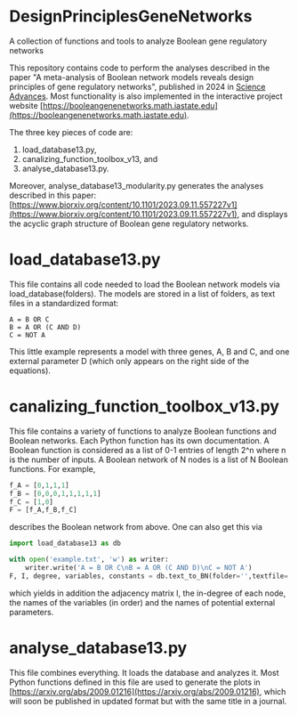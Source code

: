 # DesignPrinciplesGeneNetworks
A collection of functions and tools to analyze Boolean gene regulatory networks

This repository contains code to perform the analyses described in the paper "A meta-analysis of Boolean network models reveals design principles of gene regulatory networks", published in 2024 in [Science Advances](https://www.science.org/doi/full/10.1126/sciadv.adj0822). 
Most functionality is also implemented in the interactive project website [https://booleangenenetworks.math.iastate.edu](https://booleangenenetworks.math.iastate.edu).

The three key pieces of code are:
1. load_database13.py,
2. canalizing_function_toolbox_v13, and
3. analyse_database13.py.

Moreover, analyse_database13_modularity.py generates the analyses described in this paper: [https://www.biorxiv.org/content/10.1101/2023.09.11.557227v1](https://www.biorxiv.org/content/10.1101/2023.09.11.557227v1), and displays the acyclic graph structure of Boolean gene regulatory networks.

# load_database13.py
This file contains all code needed to load the Boolean network models via load_database(folders). The models are stored in a list of folders, as text files in a standardized format:
```text
A = B OR C
B = A OR (C AND D)
C = NOT A
```
This little example represents a model with three genes, A, B and C, and one external parameter D (which only appears on the right side of the equations).

# canalizing_function_toolbox_v13.py
This file contains a variety of functions to analyze Boolean functions and Boolean networks. Each Python function has its own documentation. A Boolean function is considered as a list of 0-1 entries of length 2^n where n is the number of inputs. A Boolean network of N nodes is a list of N Boolean functions. For example,
```python
f_A = [0,1,1,1]
f_B = [0,0,0,1,1,1,1,1]
f_C = [1,0]
F = [f_A,f_B,f_C]
```
describes the Boolean network from above. One can also get this via
```python
import load_database13 as db

with open('example.txt', 'w') as writer:
    writer.write('A = B OR C\nB = A OR (C AND D)\nC = NOT A')
F, I, degree, variables, constants = db.text_to_BN(folder='',textfile='example.txt')
```
which yields in addition the adjacency matrix I, the in-degree of each node, the names of the variables (in order) and the names of potential external parameters.

# analyse_database13.py
This file combines everything. It loads the database and analyzes it. Most Python functions defined in this file are used to generate the plots in [https://arxiv.org/abs/2009.01216](https://arxiv.org/abs/2009.01216), which will soon be published in updated format but with the same title in a journal.
 


